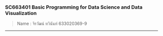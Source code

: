 ### SC663401 Basic Programming for Data Science and Data Visualization
> Name : จิรวัฒน์ ทวินันท์ 633020369-9
--------------------------------------------------------------------
